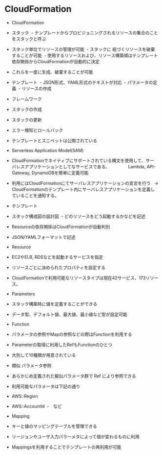 # CloudFormation

- CloudFormation
 - スタック
  - テンプレートからプロビジョニングされるリソースの集合のことをスタックと呼ぶ
  - スタック単位でリソースの管理が可能
  - スタックに 紐づくリソースを破棄することが可能
  - 使用するリソースおよび、リソース構築順はテンプレート依存関係からCloudFormationが自動的に決定
 - これらを一度に生成、破棄することが可能
 
- テンプレート
  - JSON形式、YAML形式のテキストが対応
  - パラメータの定義
  - リソースの作成
 
- フレームワーク
 - スタックの作成
 - スタックの更新
 - エラー検知とロールバック
  
- テンプレートとスニペットは公開されている

- Serverless Application Model(SAM)
 - CloudFormationでネイティブにサポートされている構文を使用して、サーバレスアプリケーションとしてなサービスである、
 　　　　Lambda, API-Gateway, DynamoDBを簡単に定義可能
 - 利用にはCloudFormationにてサーバレスアプリケーションの宣言を行う
   -> CloudFormationのテンプレート内にサーバレスアプリケーションを定義していることを通知する。

- テンプレート
 - スタック構成図の設計図
  - どのリソースをどう起動するかなどを記述
 - Resourceの依存関係はCloudFormationが自動判別
 - JSON/YAMLフォーマットで記述
 
- Resource
 - EC2やELB, RDSなどを起動するサービスを指定
 - リソースごとに決められたプロパティを設定する
 - CloudFormationで利用可能なリソースタイプは現在42サービス、173リソース。
 
- Parameters
 - スタック構築時に値を定義することができる
 - データ型、デフォルト値、最大値、最小値など型が設定可能
 
- Function
 - パラメータの参照やMapの参照などの際はFunctionを利用する
 - Parameterの取得に利用したRefもFunctionのひとつ
 - 大別して10種類が用意されている
 
- 類似 パラメータ参照
 - あらかじめ定義された擬似パラメータ群で Ref により参照できる
 - 利用可能なパラメータは下記の通り
  - AWS::Region
  - AWS::AccountId
  -　など
 
- Mapping
 - キーと値のマッピングテーブルを管理できる
 - リージョンやユーザ入力パラーメタによって値が変わるものに利用
 - Mappingsを利用することでテンプレートの再利用が可能
 
 
